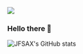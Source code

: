 ![](https://komarev.com/ghpvc/?username=jfsax&color=blue&style=flat)
<!-- test -->
### Hello there 👋

![JFSAX's GitHub stats](https://github-readme-stats.vercel.app/api?username=jfsax&count_private=true)

<!--
**jfsax/jfsax** is a ✨ _special_ ✨ repository because its `README.md` (this file) appears on your GitHub profile.

Here are some ideas to get you started:

- 🔭 I’m currently working on ...
- 🌱 I’m currently learning ...
- 👯 I’m looking to collaborate on ...
- 🤔 I’m looking for help with ...
- 💬 Ask me about ...
- 📫 How to reach me: ...
- 😄 Pronouns: ...
- ⚡ Fun fact: ...
-->
